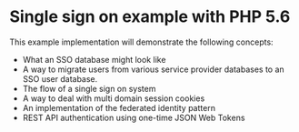 # Single sign on example with PHP 5.6

This example implementation will demonstrate the following concepts: 

- What an SSO database might look like
- A way to migrate users from various service provider databases to an SSO user database.
- The flow of a single sign on system
- A way to deal with multi domain session cookies
- An implementation of the federated identity pattern
- REST API authentication using one-time JSON Web Tokens

